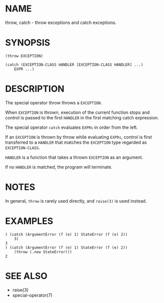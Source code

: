 # NAME
throw, catch - throw exceptions and catch exceptions.

# SYNOPSIS

    (throw EXCEPTION)
    
    (catch (EXCEPTION-CLASS HANDLER [EXCEPTION-CLASS HANDLER] ...)
        EXPR ...)

# DESCRIPTION
The special operator throw throws a `EXCEPTION`.

When `EXCEPTION` is thrown, execution of the current function stops and control is passed to the first `HANDLER` in the first matching catch expression.

The special operator `catch` evaluates `EXPRs` in order from the left.

If an `EXCEPTION` is thrown by throw while evaluating `EXPRs`, control is first transferred to a `HANDLER` that matches the `EXCEPTION` type regarded as `EXCEPTION-CLASS`.

`HANDLER` is a function that takes a thrown `EXCEPTION` as an argument.

If no `HANDLER` is matched, the program will terminate.

# NOTES
In general, `throw` is rarely used directly, and `raise(3)` is used instead.

# EXAMPLES

    ) (catch (ArgumentError (f (e) 1) StateError (f (e) 2))
        3)
    3
    ) (catch (ArgumentError (f (e) 1) StateError (f (e) 2))
        (throw (.new StateError)))
    2

# SEE ALSO
- raise(3)
- special-operator(7)
